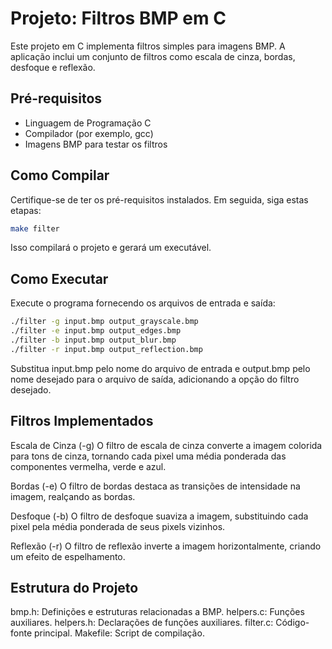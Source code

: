 # Projeto: Filtros BMP em C

Este projeto em C implementa filtros simples para imagens BMP. A aplicação inclui um conjunto de filtros como escala de cinza, bordas, desfoque e reflexão.

## Pré-requisitos

- Linguagem de Programação C
- Compilador (por exemplo, gcc)
- Imagens BMP para testar os filtros

## Como Compilar

Certifique-se de ter os pré-requisitos instalados. Em seguida, siga estas etapas:

```bash
make filter
```
Isso compilará o projeto e gerará um executável.

## Como Executar

Execute o programa fornecendo os arquivos de entrada e saída:

```bash
./filter -g input.bmp output_grayscale.bmp 
./filter -e input.bmp output_edges.bmp
./filter -b input.bmp output_blur.bmp
./filter -r input.bmp output_reflection.bmp
```
Substitua input.bmp pelo nome do arquivo de entrada e output.bmp pelo nome desejado para o arquivo de saída, adicionando a opção do filtro desejado.

## Filtros Implementados
Escala de Cinza (-g)
O filtro de escala de cinza converte a imagem colorida para tons de cinza, tornando cada pixel uma média ponderada das componentes vermelha, verde e azul.

Bordas (-e)
O filtro de bordas destaca as transições de intensidade na imagem, realçando as bordas.

Desfoque (-b)
O filtro de desfoque suaviza a imagem, substituindo cada pixel pela média ponderada de seus pixels vizinhos.

Reflexão (-r)
O filtro de reflexão inverte a imagem horizontalmente, criando um efeito de espelhamento.

## Estrutura do Projeto
bmp.h: Definições e estruturas relacionadas a BMP.
helpers.c: Funções auxiliares.
helpers.h: Declarações de funções auxiliares.
filter.c: Código-fonte principal.
Makefile: Script de compilação.
